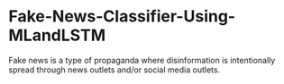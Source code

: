 # Fake-News-Classifier-Using-MLandLSTM
Fake news is a type of propaganda where disinformation is intentionally spread through news outlets and/or social media outlets.

